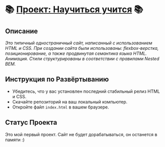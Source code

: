 # 📚 [Проект: Научиться учится](https://elisiabells.github.io/how-to-learn/) 📚

## Описание
*Это типичный одностраничный сайт, написанный с использованием HTML и CSS. При создании сайта были использованы: flexbox-верстка, позиционирование, а также продвинутая семантика языка HTML. Анимация. Стили структурированы в соответствии с правилами Nested BEM.*

## Инструкция по Развёртыванию
- Убедитесь, что у вас установлен последний стабильный релиз HTML и CSS.
- Скачайте репозиторий на ваш локальный компьютер.
- Откройте файл `index.html` в вашем браузере.

## Статус Проекта
Это мой первый проект. Сайт не будет дорабатываться, он останется в памяти :)
